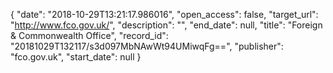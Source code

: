{
  "date": "2018-10-29T13:21:17.986016", 
  "open_access": false, 
  "target_url": "http://www.fco.gov.uk/", 
  "description": "", 
  "end_date": null, 
  "title": "Foreign & Commonwealth Office", 
  "record_id": "20181029T132117/s3d097MbNAwWt94UMiwqFg==", 
  "publisher": "fco.gov.uk", 
  "start_date": null
}

